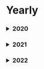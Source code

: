 # Yearly

<!--2020-->
<h3><details>
<summary>2020</summary>
<blockquote>
<li>20200902 : 처음 jekyll 블로그 시작. 기록이 없지만, 첫 글.</li>
<li>20200928 : jekyll 블로그 문제가 생겨 python flask로 직접 만들었다.</li>
<li>20201101 : 구글 애널리틱스 넣었다. </li>
<li>20201103 : 댓글 utterance 삽입.</li>
<li>20201231 : 회고 및 블로그 방향성에 대해서. 다시 시작.</li>
</blockquote>
</details></h3>
<!--2021-->
<h3><details>
<summary>2021</summary>
<blockquote>
<li>20210131 : 원래 취지는 2주에 한번씩은 쓰자 이지만, 게을러서 한달이 됐고, 그렇게 하기로 했다.</li>
<li>20210228 : 2월 글.</li>
<li>20210312 : 블로그 theme 바꾸고. 컨셉 바꾸기. 댓글도 disqus로 바꿨다. pdf로 resume도 볼수있게 했다. resume만 준비하면 된다.</li>
<li>20210313 : sitemap.xml, rss.xml, robots.txt 설정.</li>
<li>20210318 : 경로 정리. 검색 엔진 최적화.</li>
<li>20210331 : gitalk 댓글 설정.</li>
<li>20210430 : 4월 글.</li>
<li>20210517 : add rss feed feature</li>
<li>20210518 : valine comment system</li>
<li>20210519 : resume embed in web</li>
<li>20210520 : 공유하기 기능 (kakao,naver)</li>
<li>20210523 : google tag manager, google analytics</li>
<li>20210602 : google tag manager, google analytics 재설정. (+6월3일)</li>
<li>20210630 : blog 글 정리. google analytics 다시 공부.
<li>20210731 : blog 글 정리. resume 해결x. 페이스북 픽셀. google analytics  해결x.</li>
<li>20210829 : blog 글 정리. resume 해결. 페이스북 픽셀, google analytics 해결.</li>
<li>20210901 : 페이스북 픽셀 중복제거, 폰트 교체.</li>
<li>20211212 : 11월 blog 정리.</li>
</blockquote>
</details></h3>
<!-- 2022 -->
<h3><details>
<summary>2022</summary>
<blockquote>
<li>20220228 : 2월블로그 정리.</li>
</blockquote>
</details></h3>
<br>
<br>
